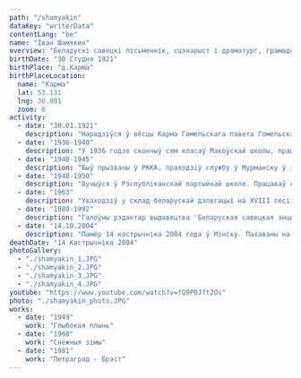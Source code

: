 ```yaml
---
path: "/shamyakin"
dataKey: "writerData"
contentLang: "be"
name: "Іван Шамякин"
overview: "Беларускі савецкі пісьменнік, сцэнарыст і драматург, грамадскі дзеяч."
birthDate: "30 Студня 1921"
birthPlace: "д.Карма"
birthPlaceLocation:
  name: "Карма"
  lat: 53.131
  lng: 30.801
  zoom: 6
activity:
  - date: "30.01.1921"
    description: "Нарадзіўся ў вёсцы Карма Гомельскага павета Гомельскай губерні (цяпер Добрушскага раёна Гомельскай вобласці Беларусі) у сялянскай сям'і."
  - date: "1936-1940"
    description: "У 1936 годзе скончыў сем класаў Макоўскай школы, працягнуў вучобу ў Гомельскім тэхнікуме будаўнічых матэрыялаў."
  - date: "1940-1945"
    description: "Быў прызваны ў РККА, праходзіў службу ў Мурманску ў зенітна-артылерыйскай частцы, у 1944 перадыслакаваны ў Польшчу."
  - date: "1948-1950"
    description: "Вучыўся ў Рэспубліканскай партыйнай школе. Працаваў старшым рэдактарам Беларускага дзяржаўнага выдавецтва, галоўным рэдактарам альманаха 'Советская Айчына'."
  - date: "1963"
    description: "Уваходзіў у склад беларускай дэлегацыі на XVIII сесіі Генеральнай Асамблеі ААН."
  - date: "1980-1992"
    description: "Галоўны рэдактар ​​выдавецтва 'Беларуская савецкая энцыклапедыя'."
  - date: "14.10.2004"
    description: "Памёр 14 кастрычніка 2004 года ў Мінску. Пахаваны на Усходніх могілках."
deathDate: "14 Кастрычніка 2004"
photoGallery:
  - "./shamyakin_1.JPG"
  - "./shamyakin_2.JPG"
  - "./shamyakin_3.JPG"
  - "./shamyakin_4.JPG"
youtube: "https://www.youtube.com/watch?v=fQ9P0Jft2Os"
photo: "./shamyakin_photo.JPG"
works:
  - date: "1949"
    work: "Глыбокая плынь"
  - date: "1968"
    work: "Снежныя зімы"
  - date: "1981"
    work: "Петраград - Брэст"
---
```

